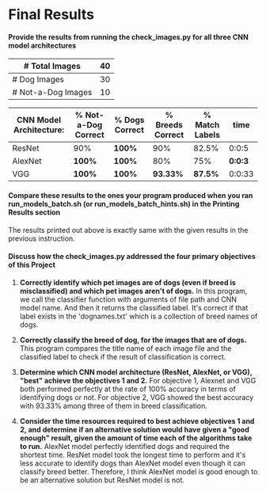 # Final Results

#### Provide the results from running the check_images.py for all three CNN model architectures

| # Total Images | 40 |
| --- | --- |
| # Dog Images | 30 |
| # Not-a-Dog Images | 10 |

| CNN Model Architecture: | % Not-a-Dog Correct | % Dogs Correct | % Breeds Correct | % Match Labels | time |
| --- | --- | --- | --- | --- | --- |
| ResNet | 90% | **100%** | 90% | 82.5% | 0:0:5 |
| AlexNet | **100%** | **100%** | 80% | 75% | **0:0:3** |
| VGG | **100%** | **100%** | **93.33%** | **87.5%** | 0:0:33 |

#### Compare these results to the ones your program produced when you ran run_models_batch.sh (or run_models_batch_hints.sh) in the Printing Results section

The results printed out above is exactly same with the given results in the previous instruction.

#### Discuss how the check_images.py addressed the four primary objectives of this Project

1. **Correctly identify which pet images are of dogs (even if breed is misclassified) and which pet images aren't of dogs.**
In this program, we call the classifier function with arguments of file path and CNN model name. And then it returns the classified label.
It's correct if that label exists in the 'dognames.txt' which is a collection of breed names of dogs.

2. **Correctly classify the breed of dog, for the images that are of dogs.**
This program compares the title name of each image file and the classified label to check if the result of classification is correct.

3. **Determine which CNN model architecture (ResNet, AlexNet, or VGG), "best" achieve the objectives 1 and 2.**
For objective 1, Alexnet and VGG both performed perfectly at the rate of 100% accuracy in terms of identifying dogs or not.
For objective 2, VGG showed the best accuracy with 93.33% among three of them in breed classification.

4. **Consider the time resources required to best achieve objectives 1 and 2, and determine if an alternative solution would have given a "good enough" result, given the amount of time each of the algorithms take to run.**
AlexNet model perfectly identified dogs and required the shortest time.
ResNet model took the longest time to perform and it's less accurate to identify dogs than AlexNet model even though it can classify breed better.
Therefore, I think AlexNet model is good enough to be an alternative solution but ResNet model is not.
